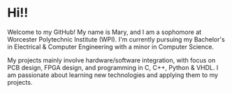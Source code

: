 # Hi!!
Welcome to my GitHub! My name is Mary, and I am a sophomore at Worcester Polytechnic Institute (WPI). I'm currently pursuing my Bachelor's in Electrical & Computer Engineering with a minor in Computer Science.

My projects mainly involve hardware/software integration, with focus on PCB design, FPGA design, and programming in C, C++, Python & VHDL. I am passionate about learning new technologies and applying them to my projects.
